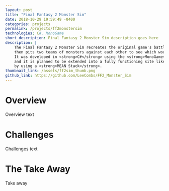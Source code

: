 ```yaml
---
layout: post
title: "Final Fantasy 2 Monster Sim"
date: 2018-10-29 19:59:49 -0400
categories: projects
permalink: /projects/ff2monstersim
technologies: C#, MonoGame
short_description: Final Fantasy 2 Monster Sim description goes here
description: |
    The Final Fantasy 2 Monster Sim recreates the original game's battle system
    then pits two teams of monsters against each other to see which would win. <br/>
    It was developed in <strong>C#</strong> using the <strong>MonoGame</strong> engine
    and it is planned to be extended into a fully functioning site like <a href="http://saltybet.com/">SaltyBet</a> 
    by using a <strong>MEAN Stack</strong>.
thumbnail_link: /assets/ff2sim_thumb.png
github_link: https://github.com/LeeCombs/FF2_Monster_Sim
---
```


# Overview
Overview text

# Challenges
Challenges text

# The Take Away
Take away